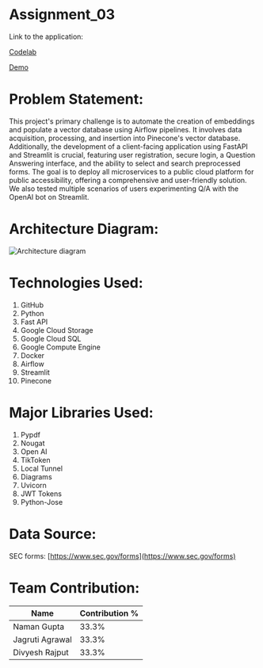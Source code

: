 # Assignment_03

Link to the application:

[Codelab](https://codelabs-preview.appspot.com/?file_id=1lr0TH95fZP92NavnkxypWGXS7bmKC_0a4mSmTC1rKjw#0)

[Demo](https://youtu.be/64ymF6XK77U)

# Problem Statement:

This project's primary challenge is to automate the creation of embeddings and populate a vector database using Airflow pipelines. It involves data acquisition, processing, and insertion into Pinecone's vector database. Additionally, the development of a client-facing application using FastAPI and Streamlit is crucial, featuring user registration, secure login, a Question Answering interface, and the ability to select and search preprocessed forms. The goal is to deploy all microservices to a public cloud platform for public accessibility, offering a comprehensive and user-friendly solution. We also tested multiple scenarios of users experimenting Q/A with the OpenAI bot on Streamlit. 



# Architecture Diagram:

![Architecture diagram](https://github.com/BigDataIA-Fall2023-Team4/Assignment_03/assets/50952018/c22f84a6-5f3b-401b-a169-ae0f5949ea3e)



# Technologies Used:

1. GitHub
2. Python
3. Fast API
4. Google Cloud Storage
5. Google Cloud SQL
6. Google Compute Engine
7. Docker
8. Airflow
9. Streamlit
10. Pinecone

# Major Libraries Used:

1. Pypdf
2. Nougat
3. Open AI
4. TikToken
5. Local Tunnel
6. Diagrams
7. Uvicorn
8. JWT Tokens
9. Python-Jose

# Data Source:

SEC forms: [https://www.sec.gov/forms](https://www.sec.gov/forms)



# Team Contribution:

| Name            | Contribution % |
|-----------------|----------------|
| Naman Gupta     |     33.3%      |   
| Jagruti Agrawal |     33.3%      |
| Divyesh Rajput  |     33.3%      |
